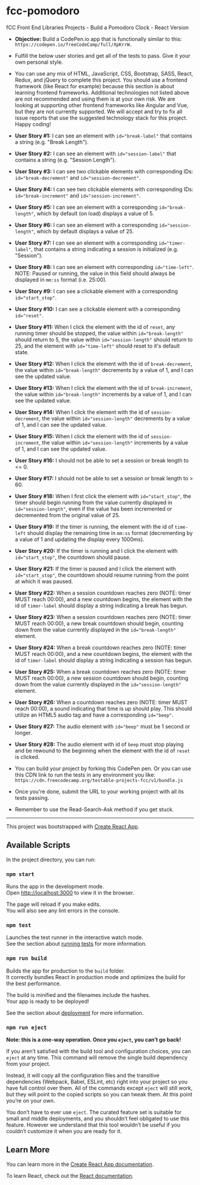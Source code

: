 # fcc-pomodoro

fCC Front End Libraries Projects - Build a Pomodoro Clock - React Version

- **Objective:** Build a CodePen.io app that is functionally similar to this: `https://codepen.io/freeCodeCamp/full/XpKrrW.`

- Fulfill the below user stories and get all of the tests to pass. Give it your own personal style.

- You can use any mix of HTML, JavaScript, CSS, Bootstrap, SASS, React, Redux, and jQuery to complete this project. You should use a frontend framework (like React for example) because this section is about learning frontend frameworks. Additional technologies not listed above are not recommended and using them is at your own risk. We are looking at supporting other frontend frameworks like Angular and Vue, but they are not currently supported. We will accept and try to fix all issue reports that use the suggested technology stack for this project. Happy coding!

- **User Story #1:** I can see an element with `id="break-label"` that contains a string (e.g. "Break Length").

- **User Story #2:** I can see an element with `id="session-label"` that contains a string (e.g. "Session Length").

- **User Story #3:** I can see two clickable elements with corresponding IDs: `id="break-decrement"` and `id="session-decrement"`.

- **User Story #4:** I can see two clickable elements with corresponding IDs: `id="break-increment"` and `id="session-increment"`.

- **User Story #5:** I can see an element with a corresponding `id="break-length"`, which by default (on load) displays a value of 5.

- **User Story #6:** I can see an element with a corresponding `id="session-length"`, which by default displays a value of 25.

- **User Story #7:** I can see an element with a corresponding `id="timer-label"`, that contains a string indicating a session is initialized (e.g. "Session").

- **User Story #8:** I can see an element with corresponding `id="time-left"`. NOTE: Paused or running, the value in this field should always be displayed in `mm:ss` format (i.e. 25:00).

- **User Story #9:** I can see a clickable element with a corresponding `id="start_stop"`.

- **User Story #10:** I can see a clickable element with a corresponding `id="reset"`.

- **User Story #11:** When I click the element with the id of `reset`, any running timer should be stopped, the value within `id="break-length"` should return to 5, the value within `id="session-length"` should return to 25, and the element with `id="time-left"` should reset to it's default state.

- **User Story #12:** When I click the element with the id of `break-decrement`, the value within `id="break-length"` decrements by a value of 1, and I can see the updated value.

- **User Story #13:** When I click the element with the id of `break-increment`, the value within `id="break-length"` increments by a value of 1, and I can see the updated value.

- **User Story #14:** When I click the element with the id of `session-decrement`, the value within `id="session-length"` decrements by a value of 1, and I can see the updated value.

- **User Story #15:** When I click the element with the id of `session-increment`, the value within `id="session-length"` increments by a value of 1, and I can see the updated value.

- **User Story #16:** I should not be able to set a session or break length to <= 0.

- **User Story #17:** I should not be able to set a session or break length to > 60.

- **User Story #18:** When I first click the element with `id="start_stop"`, the timer should begin running from the value currently displayed in `id="session-length"`, even if the value has been incremented or decremented from the original value of 25.

- **User Story #19:** If the timer is running, the element with the id of `time-left` should display the remaining time in `mm:ss` format (decrementing by a value of 1 and updating the display every 1000ms).

- **User Story #20:** If the timer is running and I click the element with `id="start_stop"`, the countdown should pause.

- **User Story #21:** If the timer is paused and I click the element with `id="start_stop"`, the countdown should resume running from the point at which it was paused.

- **User Story #22:** When a session countdown reaches zero (NOTE: timer MUST reach 00:00), and a new countdown begins, the element with the id of `timer-label` should display a string indicating a break has begun.

- **User Story #23:** When a session countdown reaches zero (NOTE: timer MUST reach 00:00), a new break countdown should begin, counting down from the value currently displayed in the `id="break-length"` element.

- **User Story #24:** When a break countdown reaches zero (NOTE: timer MUST reach 00:00), and a new countdown begins, the element with the id of `timer-label` should display a string indicating a session has begun.

- **User Story #25:** When a break countdown reaches zero (NOTE: timer MUST reach 00:00), a new session countdown should begin, counting down from the value currently displayed in the `id="session-length"` element.

- **User Story #26:** When a countdown reaches zero (NOTE: timer MUST reach 00:00), a sound indicating that time is up should play. This should utilize an HTML5 audio tag and have a corresponding `id="beep"`.

- **User Story #27:** The audio element with `id="beep"` must be 1 second or longer.

- **User Story #28:** The audio element with id of `beep` must stop playing and be rewound to the beginning when the element with the id of `reset` is clicked.

- You can build your project by forking this CodePen pen. Or you can use this CDN link to run the tests in any environment you like: `https://cdn.freecodecamp.org/testable-projects-fcc/v1/bundle.js`

- Once you're done, submit the URL to your working project with all its tests passing.

- Remember to use the Read-Search-Ask method if you get stuck.

---

This project was bootstrapped with [Create React App](https://github.com/facebook/create-react-app).

## Available Scripts

In the project directory, you can run:

### `npm start`

Runs the app in the development mode.<br>
Open [http://localhost:3000](http://localhost:3000) to view it in the browser.

The page will reload if you make edits.<br>
You will also see any lint errors in the console.

### `npm test`

Launches the test runner in the interactive watch mode.<br>
See the section about [running tests](https://facebook.github.io/create-react-app/docs/running-tests) for more information.

### `npm run build`

Builds the app for production to the `build` folder.<br>
It correctly bundles React in production mode and optimizes the build for the best performance.

The build is minified and the filenames include the hashes.<br>
Your app is ready to be deployed!

See the section about [deployment](https://facebook.github.io/create-react-app/docs/deployment) for more information.

### `npm run eject`

**Note: this is a one-way operation. Once you `eject`, you can’t go back!**

If you aren’t satisfied with the build tool and configuration choices, you can `eject` at any time. This command will remove the single build dependency from your project.

Instead, it will copy all the configuration files and the transitive dependencies (Webpack, Babel, ESLint, etc) right into your project so you have full control over them. All of the commands except `eject` will still work, but they will point to the copied scripts so you can tweak them. At this point you’re on your own.

You don’t have to ever use `eject`. The curated feature set is suitable for small and middle deployments, and you shouldn’t feel obligated to use this feature. However we understand that this tool wouldn’t be useful if you couldn’t customize it when you are ready for it.

## Learn More

You can learn more in the [Create React App documentation](https://facebook.github.io/create-react-app/docs/getting-started).

To learn React, check out the [React documentation](https://reactjs.org/).
